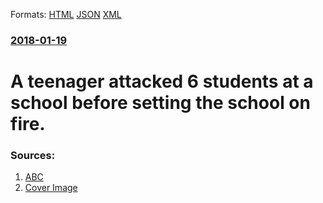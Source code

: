 
Formats: [HTML](/news/2018/01/19/a-teenager-attacked-6-students-at-a-school-before-setting-the-school-on-fire.html)  [JSON](/news/2018/01/19/a-teenager-attacked-6-students-at-a-school-before-setting-the-school-on-fire.json)  [XML](/news/2018/01/19/a-teenager-attacked-6-students-at-a-school-before-setting-the-school-on-fire.xml)  

### [2018-01-19](/news/2018/01/19/index.md)

# A teenager attacked 6 students at a school before setting the school on fire. 




### Sources:

1. [ABC](http://abcnews.go.com/International/wireStory/russian-teenager-attacks-schoolmates-ax-wounding-52456134)
1. [Cover Image](http://a.abcnews.com/images/International/WireAP_49453360da08469fb9fea4fe730b147c_16x9_992.jpg)
